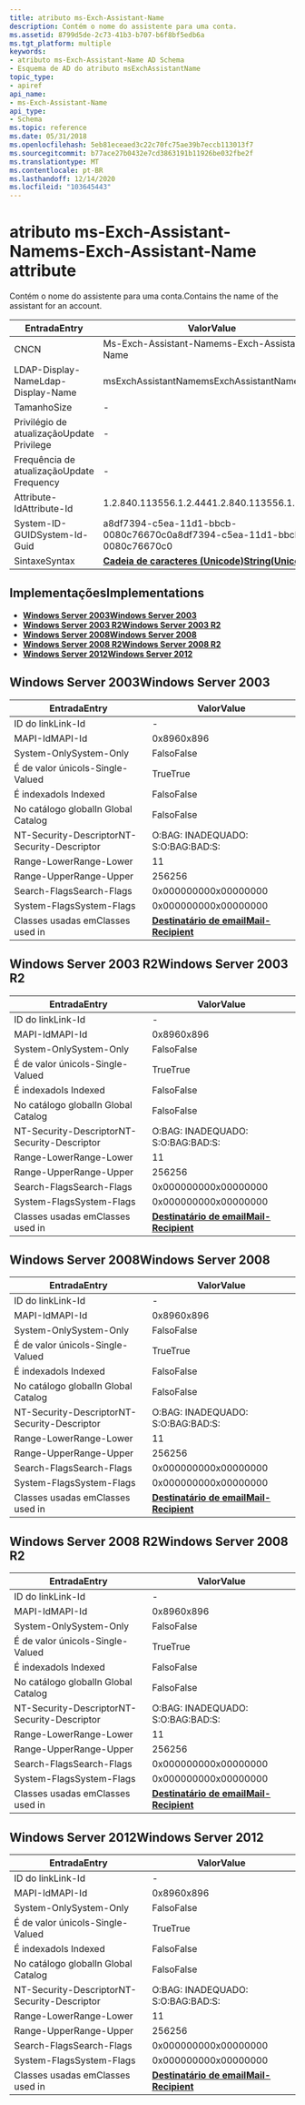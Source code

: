 ```yaml
---
title: atributo ms-Exch-Assistant-Name
description: Contém o nome do assistente para uma conta.
ms.assetid: 8799d5de-2c73-41b3-b707-b6f8bf5edb6a
ms.tgt_platform: multiple
keywords:
- atributo ms-Exch-Assistant-Name AD Schema
- Esquema de AD do atributo msExchAssistantName
topic_type:
- apiref
api_name:
- ms-Exch-Assistant-Name
api_type:
- Schema
ms.topic: reference
ms.date: 05/31/2018
ms.openlocfilehash: 5eb81eceaed3c22c70fc75ae39b7eccb113013f7
ms.sourcegitcommit: b77ace27b0432e7cd3863191b11926be032fbe2f
ms.translationtype: MT
ms.contentlocale: pt-BR
ms.lasthandoff: 12/14/2020
ms.locfileid: "103645443"
---
```

# <a name="ms-exch-assistant-name-attribute"></a><span data-ttu-id="788f0-105">atributo ms-Exch-Assistant-Name</span><span class="sxs-lookup"><span data-stu-id="788f0-105">ms-Exch-Assistant-Name attribute</span></span>

<span data-ttu-id="788f0-106">Contém o nome do assistente para uma conta.</span><span class="sxs-lookup"><span data-stu-id="788f0-106">Contains the name of the assistant for an account.</span></span>



| <span data-ttu-id="788f0-107">Entrada</span><span class="sxs-lookup"><span data-stu-id="788f0-107">Entry</span></span> | <span data-ttu-id="788f0-108">Valor</span><span class="sxs-lookup"><span data-stu-id="788f0-108">Value</span></span> |
|-------------------|---------------------------------------------|
| <span data-ttu-id="788f0-109">CN</span><span class="sxs-lookup"><span data-stu-id="788f0-109">CN</span></span>                | <span data-ttu-id="788f0-110">Ms-Exch-Assistant-Name</span><span class="sxs-lookup"><span data-stu-id="788f0-110">ms-Exch-Assistant-Name</span></span>                      |
| <span data-ttu-id="788f0-111">LDAP-Display-Name</span><span class="sxs-lookup"><span data-stu-id="788f0-111">Ldap-Display-Name</span></span> | <span data-ttu-id="788f0-112">msExchAssistantName</span><span class="sxs-lookup"><span data-stu-id="788f0-112">msExchAssistantName</span></span>                         |
| <span data-ttu-id="788f0-113">Tamanho</span><span class="sxs-lookup"><span data-stu-id="788f0-113">Size</span></span>              | \-                                          |
| <span data-ttu-id="788f0-114">Privilégio de atualização</span><span class="sxs-lookup"><span data-stu-id="788f0-114">Update Privilege</span></span>  | \-                                          |
| <span data-ttu-id="788f0-115">Frequência de atualização</span><span class="sxs-lookup"><span data-stu-id="788f0-115">Update Frequency</span></span>  | \-                                          |
| <span data-ttu-id="788f0-116">Attribute-Id</span><span class="sxs-lookup"><span data-stu-id="788f0-116">Attribute-Id</span></span>      | <span data-ttu-id="788f0-117">1.2.840.113556.1.2.444</span><span class="sxs-lookup"><span data-stu-id="788f0-117">1.2.840.113556.1.2.444</span></span>                      |
| <span data-ttu-id="788f0-118">System-ID-GUID</span><span class="sxs-lookup"><span data-stu-id="788f0-118">System-Id-Guid</span></span>    | <span data-ttu-id="788f0-119">a8df7394-c5ea-11d1-bbcb-0080c76670c0</span><span class="sxs-lookup"><span data-stu-id="788f0-119">a8df7394-c5ea-11d1-bbcb-0080c76670c0</span></span>        |
| <span data-ttu-id="788f0-120">Sintaxe</span><span class="sxs-lookup"><span data-stu-id="788f0-120">Syntax</span></span>            | [<span data-ttu-id="788f0-121">**Cadeia de caracteres (Unicode)**</span><span class="sxs-lookup"><span data-stu-id="788f0-121">**String(Unicode)**</span></span>](s-string-unicode.md) |



## <a name="implementations"></a><span data-ttu-id="788f0-122">Implementações</span><span class="sxs-lookup"><span data-stu-id="788f0-122">Implementations</span></span>

-   [<span data-ttu-id="788f0-123">**Windows Server 2003**</span><span class="sxs-lookup"><span data-stu-id="788f0-123">**Windows Server 2003**</span></span>](#windows-server-2003)
-   [<span data-ttu-id="788f0-124">**Windows Server 2003 R2**</span><span class="sxs-lookup"><span data-stu-id="788f0-124">**Windows Server 2003 R2**</span></span>](#windows-server-2003-r2)
-   [<span data-ttu-id="788f0-125">**Windows Server 2008**</span><span class="sxs-lookup"><span data-stu-id="788f0-125">**Windows Server 2008**</span></span>](#windows-server-2008)
-   [<span data-ttu-id="788f0-126">**Windows Server 2008 R2**</span><span class="sxs-lookup"><span data-stu-id="788f0-126">**Windows Server 2008 R2**</span></span>](#windows-server-2008-r2)
-   [<span data-ttu-id="788f0-127">**Windows Server 2012**</span><span class="sxs-lookup"><span data-stu-id="788f0-127">**Windows Server 2012**</span></span>](#windows-server-2012)

## <a name="windows-server-2003"></a><span data-ttu-id="788f0-128">Windows Server 2003</span><span class="sxs-lookup"><span data-stu-id="788f0-128">Windows Server 2003</span></span>



| <span data-ttu-id="788f0-129">Entrada</span><span class="sxs-lookup"><span data-stu-id="788f0-129">Entry</span></span> | <span data-ttu-id="788f0-130">Valor</span><span class="sxs-lookup"><span data-stu-id="788f0-130">Value</span></span> |
|------------------------|------------------------------------------------------|
| <span data-ttu-id="788f0-131">ID do link</span><span class="sxs-lookup"><span data-stu-id="788f0-131">Link-Id</span></span>                | \-                                                   |
| <span data-ttu-id="788f0-132">MAPI-Id</span><span class="sxs-lookup"><span data-stu-id="788f0-132">MAPI-Id</span></span>                | <span data-ttu-id="788f0-133">0x896</span><span class="sxs-lookup"><span data-stu-id="788f0-133">0x896</span></span>                                                |
| <span data-ttu-id="788f0-134">System-Only</span><span class="sxs-lookup"><span data-stu-id="788f0-134">System-Only</span></span>            | <span data-ttu-id="788f0-135">Falso</span><span class="sxs-lookup"><span data-stu-id="788f0-135">False</span></span>                                                |
| <span data-ttu-id="788f0-136">É de valor único</span><span class="sxs-lookup"><span data-stu-id="788f0-136">Is-Single-Valued</span></span>       | <span data-ttu-id="788f0-137">True</span><span class="sxs-lookup"><span data-stu-id="788f0-137">True</span></span>                                                 |
| <span data-ttu-id="788f0-138">É indexado</span><span class="sxs-lookup"><span data-stu-id="788f0-138">Is Indexed</span></span>             | <span data-ttu-id="788f0-139">Falso</span><span class="sxs-lookup"><span data-stu-id="788f0-139">False</span></span>                                                |
| <span data-ttu-id="788f0-140">No catálogo global</span><span class="sxs-lookup"><span data-stu-id="788f0-140">In Global Catalog</span></span>      | <span data-ttu-id="788f0-141">Falso</span><span class="sxs-lookup"><span data-stu-id="788f0-141">False</span></span>                                                |
| <span data-ttu-id="788f0-142">NT-Security-Descriptor</span><span class="sxs-lookup"><span data-stu-id="788f0-142">NT-Security-Descriptor</span></span> | <span data-ttu-id="788f0-143">O:BAG: INADEQUADO: S:</span><span class="sxs-lookup"><span data-stu-id="788f0-143">O:BAG:BAD:S:</span></span>                                         |
| <span data-ttu-id="788f0-144">Range-Lower</span><span class="sxs-lookup"><span data-stu-id="788f0-144">Range-Lower</span></span>            | <span data-ttu-id="788f0-145">1</span><span class="sxs-lookup"><span data-stu-id="788f0-145">1</span></span>                                                    |
| <span data-ttu-id="788f0-146">Range-Upper</span><span class="sxs-lookup"><span data-stu-id="788f0-146">Range-Upper</span></span>            | <span data-ttu-id="788f0-147">256</span><span class="sxs-lookup"><span data-stu-id="788f0-147">256</span></span>                                                  |
| <span data-ttu-id="788f0-148">Search-Flags</span><span class="sxs-lookup"><span data-stu-id="788f0-148">Search-Flags</span></span>           | <span data-ttu-id="788f0-149">0x00000000</span><span class="sxs-lookup"><span data-stu-id="788f0-149">0x00000000</span></span>                                           |
| <span data-ttu-id="788f0-150">System-Flags</span><span class="sxs-lookup"><span data-stu-id="788f0-150">System-Flags</span></span>           | <span data-ttu-id="788f0-151">0x00000000</span><span class="sxs-lookup"><span data-stu-id="788f0-151">0x00000000</span></span>                                           |
| <span data-ttu-id="788f0-152">Classes usadas em</span><span class="sxs-lookup"><span data-stu-id="788f0-152">Classes used in</span></span>        | [<span data-ttu-id="788f0-153">**Destinatário de email**</span><span class="sxs-lookup"><span data-stu-id="788f0-153">**Mail-Recipient**</span></span>](c-mailrecipient.md)<br/> |



## <a name="windows-server-2003-r2"></a><span data-ttu-id="788f0-154">Windows Server 2003 R2</span><span class="sxs-lookup"><span data-stu-id="788f0-154">Windows Server 2003 R2</span></span>



| <span data-ttu-id="788f0-155">Entrada</span><span class="sxs-lookup"><span data-stu-id="788f0-155">Entry</span></span> | <span data-ttu-id="788f0-156">Valor</span><span class="sxs-lookup"><span data-stu-id="788f0-156">Value</span></span> |
|------------------------|------------------------------------------------------|
| <span data-ttu-id="788f0-157">ID do link</span><span class="sxs-lookup"><span data-stu-id="788f0-157">Link-Id</span></span>                | \-                                                   |
| <span data-ttu-id="788f0-158">MAPI-Id</span><span class="sxs-lookup"><span data-stu-id="788f0-158">MAPI-Id</span></span>                | <span data-ttu-id="788f0-159">0x896</span><span class="sxs-lookup"><span data-stu-id="788f0-159">0x896</span></span>                                                |
| <span data-ttu-id="788f0-160">System-Only</span><span class="sxs-lookup"><span data-stu-id="788f0-160">System-Only</span></span>            | <span data-ttu-id="788f0-161">Falso</span><span class="sxs-lookup"><span data-stu-id="788f0-161">False</span></span>                                                |
| <span data-ttu-id="788f0-162">É de valor único</span><span class="sxs-lookup"><span data-stu-id="788f0-162">Is-Single-Valued</span></span>       | <span data-ttu-id="788f0-163">True</span><span class="sxs-lookup"><span data-stu-id="788f0-163">True</span></span>                                                 |
| <span data-ttu-id="788f0-164">É indexado</span><span class="sxs-lookup"><span data-stu-id="788f0-164">Is Indexed</span></span>             | <span data-ttu-id="788f0-165">Falso</span><span class="sxs-lookup"><span data-stu-id="788f0-165">False</span></span>                                                |
| <span data-ttu-id="788f0-166">No catálogo global</span><span class="sxs-lookup"><span data-stu-id="788f0-166">In Global Catalog</span></span>      | <span data-ttu-id="788f0-167">Falso</span><span class="sxs-lookup"><span data-stu-id="788f0-167">False</span></span>                                                |
| <span data-ttu-id="788f0-168">NT-Security-Descriptor</span><span class="sxs-lookup"><span data-stu-id="788f0-168">NT-Security-Descriptor</span></span> | <span data-ttu-id="788f0-169">O:BAG: INADEQUADO: S:</span><span class="sxs-lookup"><span data-stu-id="788f0-169">O:BAG:BAD:S:</span></span>                                         |
| <span data-ttu-id="788f0-170">Range-Lower</span><span class="sxs-lookup"><span data-stu-id="788f0-170">Range-Lower</span></span>            | <span data-ttu-id="788f0-171">1</span><span class="sxs-lookup"><span data-stu-id="788f0-171">1</span></span>                                                    |
| <span data-ttu-id="788f0-172">Range-Upper</span><span class="sxs-lookup"><span data-stu-id="788f0-172">Range-Upper</span></span>            | <span data-ttu-id="788f0-173">256</span><span class="sxs-lookup"><span data-stu-id="788f0-173">256</span></span>                                                  |
| <span data-ttu-id="788f0-174">Search-Flags</span><span class="sxs-lookup"><span data-stu-id="788f0-174">Search-Flags</span></span>           | <span data-ttu-id="788f0-175">0x00000000</span><span class="sxs-lookup"><span data-stu-id="788f0-175">0x00000000</span></span>                                           |
| <span data-ttu-id="788f0-176">System-Flags</span><span class="sxs-lookup"><span data-stu-id="788f0-176">System-Flags</span></span>           | <span data-ttu-id="788f0-177">0x00000000</span><span class="sxs-lookup"><span data-stu-id="788f0-177">0x00000000</span></span>                                           |
| <span data-ttu-id="788f0-178">Classes usadas em</span><span class="sxs-lookup"><span data-stu-id="788f0-178">Classes used in</span></span>        | [<span data-ttu-id="788f0-179">**Destinatário de email**</span><span class="sxs-lookup"><span data-stu-id="788f0-179">**Mail-Recipient**</span></span>](c-mailrecipient.md)<br/> |



## <a name="windows-server-2008"></a><span data-ttu-id="788f0-180">Windows Server 2008</span><span class="sxs-lookup"><span data-stu-id="788f0-180">Windows Server 2008</span></span>



| <span data-ttu-id="788f0-181">Entrada</span><span class="sxs-lookup"><span data-stu-id="788f0-181">Entry</span></span> | <span data-ttu-id="788f0-182">Valor</span><span class="sxs-lookup"><span data-stu-id="788f0-182">Value</span></span> |
|------------------------|------------------------------------------------------|
| <span data-ttu-id="788f0-183">ID do link</span><span class="sxs-lookup"><span data-stu-id="788f0-183">Link-Id</span></span>                | \-                                                   |
| <span data-ttu-id="788f0-184">MAPI-Id</span><span class="sxs-lookup"><span data-stu-id="788f0-184">MAPI-Id</span></span>                | <span data-ttu-id="788f0-185">0x896</span><span class="sxs-lookup"><span data-stu-id="788f0-185">0x896</span></span>                                                |
| <span data-ttu-id="788f0-186">System-Only</span><span class="sxs-lookup"><span data-stu-id="788f0-186">System-Only</span></span>            | <span data-ttu-id="788f0-187">Falso</span><span class="sxs-lookup"><span data-stu-id="788f0-187">False</span></span>                                                |
| <span data-ttu-id="788f0-188">É de valor único</span><span class="sxs-lookup"><span data-stu-id="788f0-188">Is-Single-Valued</span></span>       | <span data-ttu-id="788f0-189">True</span><span class="sxs-lookup"><span data-stu-id="788f0-189">True</span></span>                                                 |
| <span data-ttu-id="788f0-190">É indexado</span><span class="sxs-lookup"><span data-stu-id="788f0-190">Is Indexed</span></span>             | <span data-ttu-id="788f0-191">Falso</span><span class="sxs-lookup"><span data-stu-id="788f0-191">False</span></span>                                                |
| <span data-ttu-id="788f0-192">No catálogo global</span><span class="sxs-lookup"><span data-stu-id="788f0-192">In Global Catalog</span></span>      | <span data-ttu-id="788f0-193">Falso</span><span class="sxs-lookup"><span data-stu-id="788f0-193">False</span></span>                                                |
| <span data-ttu-id="788f0-194">NT-Security-Descriptor</span><span class="sxs-lookup"><span data-stu-id="788f0-194">NT-Security-Descriptor</span></span> | <span data-ttu-id="788f0-195">O:BAG: INADEQUADO: S:</span><span class="sxs-lookup"><span data-stu-id="788f0-195">O:BAG:BAD:S:</span></span>                                         |
| <span data-ttu-id="788f0-196">Range-Lower</span><span class="sxs-lookup"><span data-stu-id="788f0-196">Range-Lower</span></span>            | <span data-ttu-id="788f0-197">1</span><span class="sxs-lookup"><span data-stu-id="788f0-197">1</span></span>                                                    |
| <span data-ttu-id="788f0-198">Range-Upper</span><span class="sxs-lookup"><span data-stu-id="788f0-198">Range-Upper</span></span>            | <span data-ttu-id="788f0-199">256</span><span class="sxs-lookup"><span data-stu-id="788f0-199">256</span></span>                                                  |
| <span data-ttu-id="788f0-200">Search-Flags</span><span class="sxs-lookup"><span data-stu-id="788f0-200">Search-Flags</span></span>           | <span data-ttu-id="788f0-201">0x00000000</span><span class="sxs-lookup"><span data-stu-id="788f0-201">0x00000000</span></span>                                           |
| <span data-ttu-id="788f0-202">System-Flags</span><span class="sxs-lookup"><span data-stu-id="788f0-202">System-Flags</span></span>           | <span data-ttu-id="788f0-203">0x00000000</span><span class="sxs-lookup"><span data-stu-id="788f0-203">0x00000000</span></span>                                           |
| <span data-ttu-id="788f0-204">Classes usadas em</span><span class="sxs-lookup"><span data-stu-id="788f0-204">Classes used in</span></span>        | [<span data-ttu-id="788f0-205">**Destinatário de email**</span><span class="sxs-lookup"><span data-stu-id="788f0-205">**Mail-Recipient**</span></span>](c-mailrecipient.md)<br/> |



## <a name="windows-server-2008-r2"></a><span data-ttu-id="788f0-206">Windows Server 2008 R2</span><span class="sxs-lookup"><span data-stu-id="788f0-206">Windows Server 2008 R2</span></span>



| <span data-ttu-id="788f0-207">Entrada</span><span class="sxs-lookup"><span data-stu-id="788f0-207">Entry</span></span> | <span data-ttu-id="788f0-208">Valor</span><span class="sxs-lookup"><span data-stu-id="788f0-208">Value</span></span> |
|------------------------|------------------------------------------------------|
| <span data-ttu-id="788f0-209">ID do link</span><span class="sxs-lookup"><span data-stu-id="788f0-209">Link-Id</span></span>                | \-                                                   |
| <span data-ttu-id="788f0-210">MAPI-Id</span><span class="sxs-lookup"><span data-stu-id="788f0-210">MAPI-Id</span></span>                | <span data-ttu-id="788f0-211">0x896</span><span class="sxs-lookup"><span data-stu-id="788f0-211">0x896</span></span>                                                |
| <span data-ttu-id="788f0-212">System-Only</span><span class="sxs-lookup"><span data-stu-id="788f0-212">System-Only</span></span>            | <span data-ttu-id="788f0-213">Falso</span><span class="sxs-lookup"><span data-stu-id="788f0-213">False</span></span>                                                |
| <span data-ttu-id="788f0-214">É de valor único</span><span class="sxs-lookup"><span data-stu-id="788f0-214">Is-Single-Valued</span></span>       | <span data-ttu-id="788f0-215">True</span><span class="sxs-lookup"><span data-stu-id="788f0-215">True</span></span>                                                 |
| <span data-ttu-id="788f0-216">É indexado</span><span class="sxs-lookup"><span data-stu-id="788f0-216">Is Indexed</span></span>             | <span data-ttu-id="788f0-217">Falso</span><span class="sxs-lookup"><span data-stu-id="788f0-217">False</span></span>                                                |
| <span data-ttu-id="788f0-218">No catálogo global</span><span class="sxs-lookup"><span data-stu-id="788f0-218">In Global Catalog</span></span>      | <span data-ttu-id="788f0-219">Falso</span><span class="sxs-lookup"><span data-stu-id="788f0-219">False</span></span>                                                |
| <span data-ttu-id="788f0-220">NT-Security-Descriptor</span><span class="sxs-lookup"><span data-stu-id="788f0-220">NT-Security-Descriptor</span></span> | <span data-ttu-id="788f0-221">O:BAG: INADEQUADO: S:</span><span class="sxs-lookup"><span data-stu-id="788f0-221">O:BAG:BAD:S:</span></span>                                         |
| <span data-ttu-id="788f0-222">Range-Lower</span><span class="sxs-lookup"><span data-stu-id="788f0-222">Range-Lower</span></span>            | <span data-ttu-id="788f0-223">1</span><span class="sxs-lookup"><span data-stu-id="788f0-223">1</span></span>                                                    |
| <span data-ttu-id="788f0-224">Range-Upper</span><span class="sxs-lookup"><span data-stu-id="788f0-224">Range-Upper</span></span>            | <span data-ttu-id="788f0-225">256</span><span class="sxs-lookup"><span data-stu-id="788f0-225">256</span></span>                                                  |
| <span data-ttu-id="788f0-226">Search-Flags</span><span class="sxs-lookup"><span data-stu-id="788f0-226">Search-Flags</span></span>           | <span data-ttu-id="788f0-227">0x00000000</span><span class="sxs-lookup"><span data-stu-id="788f0-227">0x00000000</span></span>                                           |
| <span data-ttu-id="788f0-228">System-Flags</span><span class="sxs-lookup"><span data-stu-id="788f0-228">System-Flags</span></span>           | <span data-ttu-id="788f0-229">0x00000000</span><span class="sxs-lookup"><span data-stu-id="788f0-229">0x00000000</span></span>                                           |
| <span data-ttu-id="788f0-230">Classes usadas em</span><span class="sxs-lookup"><span data-stu-id="788f0-230">Classes used in</span></span>        | [<span data-ttu-id="788f0-231">**Destinatário de email**</span><span class="sxs-lookup"><span data-stu-id="788f0-231">**Mail-Recipient**</span></span>](c-mailrecipient.md)<br/> |



## <a name="windows-server-2012"></a><span data-ttu-id="788f0-232">Windows Server 2012</span><span class="sxs-lookup"><span data-stu-id="788f0-232">Windows Server 2012</span></span>



| <span data-ttu-id="788f0-233">Entrada</span><span class="sxs-lookup"><span data-stu-id="788f0-233">Entry</span></span> | <span data-ttu-id="788f0-234">Valor</span><span class="sxs-lookup"><span data-stu-id="788f0-234">Value</span></span> |
|------------------------|------------------------------------------------------|
| <span data-ttu-id="788f0-235">ID do link</span><span class="sxs-lookup"><span data-stu-id="788f0-235">Link-Id</span></span>                | \-                                                   |
| <span data-ttu-id="788f0-236">MAPI-Id</span><span class="sxs-lookup"><span data-stu-id="788f0-236">MAPI-Id</span></span>                | <span data-ttu-id="788f0-237">0x896</span><span class="sxs-lookup"><span data-stu-id="788f0-237">0x896</span></span>                                                |
| <span data-ttu-id="788f0-238">System-Only</span><span class="sxs-lookup"><span data-stu-id="788f0-238">System-Only</span></span>            | <span data-ttu-id="788f0-239">Falso</span><span class="sxs-lookup"><span data-stu-id="788f0-239">False</span></span>                                                |
| <span data-ttu-id="788f0-240">É de valor único</span><span class="sxs-lookup"><span data-stu-id="788f0-240">Is-Single-Valued</span></span>       | <span data-ttu-id="788f0-241">True</span><span class="sxs-lookup"><span data-stu-id="788f0-241">True</span></span>                                                 |
| <span data-ttu-id="788f0-242">É indexado</span><span class="sxs-lookup"><span data-stu-id="788f0-242">Is Indexed</span></span>             | <span data-ttu-id="788f0-243">Falso</span><span class="sxs-lookup"><span data-stu-id="788f0-243">False</span></span>                                                |
| <span data-ttu-id="788f0-244">No catálogo global</span><span class="sxs-lookup"><span data-stu-id="788f0-244">In Global Catalog</span></span>      | <span data-ttu-id="788f0-245">Falso</span><span class="sxs-lookup"><span data-stu-id="788f0-245">False</span></span>                                                |
| <span data-ttu-id="788f0-246">NT-Security-Descriptor</span><span class="sxs-lookup"><span data-stu-id="788f0-246">NT-Security-Descriptor</span></span> | <span data-ttu-id="788f0-247">O:BAG: INADEQUADO: S:</span><span class="sxs-lookup"><span data-stu-id="788f0-247">O:BAG:BAD:S:</span></span>                                         |
| <span data-ttu-id="788f0-248">Range-Lower</span><span class="sxs-lookup"><span data-stu-id="788f0-248">Range-Lower</span></span>            | <span data-ttu-id="788f0-249">1</span><span class="sxs-lookup"><span data-stu-id="788f0-249">1</span></span>                                                    |
| <span data-ttu-id="788f0-250">Range-Upper</span><span class="sxs-lookup"><span data-stu-id="788f0-250">Range-Upper</span></span>            | <span data-ttu-id="788f0-251">256</span><span class="sxs-lookup"><span data-stu-id="788f0-251">256</span></span>                                                  |
| <span data-ttu-id="788f0-252">Search-Flags</span><span class="sxs-lookup"><span data-stu-id="788f0-252">Search-Flags</span></span>           | <span data-ttu-id="788f0-253">0x00000000</span><span class="sxs-lookup"><span data-stu-id="788f0-253">0x00000000</span></span>                                           |
| <span data-ttu-id="788f0-254">System-Flags</span><span class="sxs-lookup"><span data-stu-id="788f0-254">System-Flags</span></span>           | <span data-ttu-id="788f0-255">0x00000000</span><span class="sxs-lookup"><span data-stu-id="788f0-255">0x00000000</span></span>                                           |
| <span data-ttu-id="788f0-256">Classes usadas em</span><span class="sxs-lookup"><span data-stu-id="788f0-256">Classes used in</span></span>        | [<span data-ttu-id="788f0-257">**Destinatário de email**</span><span class="sxs-lookup"><span data-stu-id="788f0-257">**Mail-Recipient**</span></span>](c-mailrecipient.md)<br/> |



 

 





